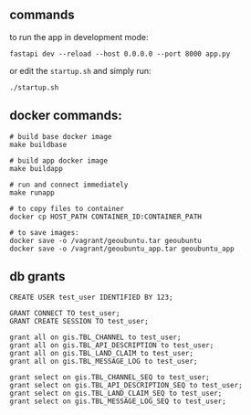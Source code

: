 

## commands

to run the app in development mode:

    fastapi dev --reload --host 0.0.0.0 --port 8000 app.py

or edit the `startup.sh` and simply run:

    ./startup.sh


## docker commands:

    # build base docker image
    make buildbase

    # build app docker image
    make buildapp

    # run and connect immediately
    make runapp

    # to copy files to container
    docker cp HOST_PATH CONTAINER_ID:CONTAINER_PATH

    # to save images:
    docker save -o /vagrant/geoubuntu.tar geoubuntu
    docker save -o /vagrant/geoubuntu_app.tar geoubuntu_app



## db grants

    CREATE USER test_user IDENTIFIED BY 123;

    GRANT CONNECT TO test_user;
    GRANT CREATE SESSION TO test_user;
    
    grant all on gis.TBL_CHANNEL to test_user;
    grant all on gis.TBL_API_DESCRIPTION to test_user;
    grant all on gis.TBL_LAND_CLAIM to test_user;
    grant all on gis.TBL_MESSAGE_LOG to test_user;
    
    grant select on gis.TBL_CHANNEL_SEQ to test_user;
    grant select on gis.TBL_API_DESCRIPTION_SEQ to test_user;
    grant select on gis.TBL_LAND_CLAIM_SEQ to test_user;
    grant select on gis.TBL_MESSAGE_LOG_SEQ to test_user;

